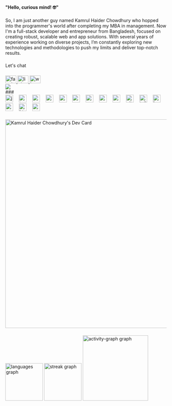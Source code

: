 <h4 align="left">"Hello, curious mind! 🤓"</h4>

###

<p align="left">So, I am just another guy named Kamrul Haider Chowdhury who hopped into the programmer's world after completing my MBA in management. Now I'm a full-stack developer and entrepreneur from Bangladesh, focused on creating robust, scalable web and app solutions. With several years of experience working on diverse projects, I’m constantly exploring new technologies and methodologies to push my limits and deliver top-notch results.</p>

###

<p align="left">Let's chat</p>

###
<div align="left">
  <a href="https://www.facebook.com/kamrulhaider001" target="_blank">
    <img src="https://raw.githubusercontent.com/maurodesouza/profile-readme-generator/master/src/assets/icons/social/facebook/default.svg" width="34" height="24" alt="facebook logo"  />
  </a>
  <a href="https://www.linkedin.com/in/kamrulhaider/" target="_blank">
    <img src="https://raw.githubusercontent.com/maurodesouza/profile-readme-generator/master/src/assets/icons/social/linkedin/default.svg" width="34" height="24" alt="linkedin logo"  />
  </a>
  <a href="https://wa.me/+8801675654439" target="_blank">
    <img src="https://raw.githubusercontent.com/maurodesouza/profile-readme-generator/master/src/assets/icons/social/whatsapp/default.svg" width="34" height="24" alt="whatsapp logo"  />
  </a>
</div>

<div align="left">
  <img src="https://visitor-badge.laobi.icu/badge?page_id=kamrulhaider.kamrulhaider&left_color=grey&right_color=darkkhaki"  />
</div>
###

<div align="left">
  <img src="https://skillicons.dev/icons?i=js" height="24" alt="javascript logo"  />
  <img width="10" />
  <img src="https://skillicons.dev/icons?i=ts" height="24" alt="typescript logo"  />
  <img width="10" />
  <img src="https://skillicons.dev/icons?i=react" height="24" alt="react logo"  />
  <img width="10" />
  <img src="https://skillicons.dev/icons?i=nodejs" height="24" alt="nodejs logo"  />
  <img width="10" />
  <img src="https://skillicons.dev/icons?i=express" height="24" alt="express logo"  />
  <img width="10" />
  <img src="https://skillicons.dev/icons?i=mongodb" height="24" alt="mongodb logo"  />
  <img width="10" />
  <img src="https://skillicons.dev/icons?i=nextjs" height="24" alt="nextjs logo"  />
  <img width="10" />
  <img src="https://skillicons.dev/icons?i=svelte" height="24" alt="svelte logo"  />
  <img width="10" />
  <img src="https://skillicons.dev/icons?i=py" height="24" alt="python logo"  />
  <img width="10" />
  <img src="https://skillicons.dev/icons?i=git" height="24" alt="git logo"  />
  <img width="10" />
  <img src="https://skillicons.dev/icons?i=tailwind" height="24" alt="tailwindcss logo"  />
  <img width="10" />
  <img src="https://skillicons.dev/icons?i=bootstrap" height="24" alt="bootstrap logo"  />
  <img width="10" />
  <img src="https://skillicons.dev/icons?i=materialui" height="24" alt="materialui logo"  />
  <img width="10" />
  <img src="https://skillicons.dev/icons?i=html" height="24" alt="html5 logo"  />
  <img width="10" />
  <img src="https://skillicons.dev/icons?i=css" height="24" alt="css3 logo"  />
</div>

###

<a href="https://app.daily.dev/kamrulhaider"><img src="https://api.daily.dev/devcards/v2/cZT67K6Fu9kbEAfosz4Oc.png?type=wide&r=kay" width="652" alt="Kamrul Haider Chowdhury's Dev Card"/></a>

###

<div align="left">
  <img src="https://github-readme-stats.vercel.app/api/top-langs?username=kamrulhaider&locale=en&hide_title=true&layout=compact&card_width=320&langs_count=5&theme=monokai&hide_border=true&order=2" height="117" alt="languages graph"  />
  <img src="https://streak-stats.demolab.com?user=kamrulhaider&locale=en&mode=daily&theme=gruvbox&hide_border=true&border_radius=5&order=3" height="117" alt="streak graph"  />
  <img src="https://github-readme-activity-graph.vercel.app/graph?username=kamrulhaider&radius=5&theme=monokai&area=true&order=5&hide_border=true&hide_title=false" height="204" alt="activity-graph graph"  />
</div>

###
